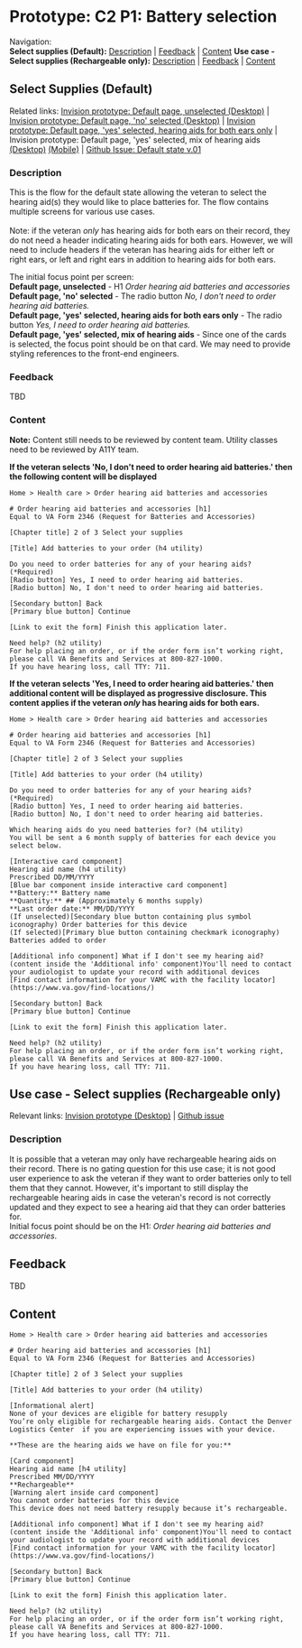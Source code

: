 # Prototype: C2 P1: Battery selection 

Navigation: <br>
**Select supplies (Default):** [Description](TBD) | [Feedback](TBD) | [Content](TBD)
**Use case - Select supplies (Rechargeable only):** [Description](TBD) | [Feedback](TBD) | [Content](TBD)


## Select Supplies (Default)
Related links: [Invision prototype: Default page, unselected (Desktop)](https://vsateams.invisionapp.com/share/PYW5VLL32XU) | [Invision prototype: Default page, 'no' selected (Desktop)](https://vsateams.invisionapp.com/share/NZW5VMKMUE9) | [Invision prototype: Default page, 'yes' selected, hearing aids for both ears only](https://vsateams.invisionapp.com/share/C5W5VNGNBPY) | Invision prototype: Default page, 'yes' selected, mix of hearing aids [(Desktop)](https://vsateams.invisionapp.com/share/QVW5VPDMK3B) [(Mobile)](https://vsateams.invisionapp.com/share/8YW5VRVWRUS) | [Github Issue: Default state v.01](https://github.com/department-of-veterans-affairs/va.gov-team/issues/5793)

### Description 
This is the flow for the default state allowing the veteran to select the hearing aid(s) they would like to place batteries for. The flow contains multiple screens for various use cases. <br><br>
Note: if the veteran _only_ has hearing aids for both ears on their record, they do not need a header indicating hearing aids for both ears. However, we will need to include headers if the veteran has hearing aids for either left or right ears, or left and right ears in addition to hearing aids for both ears. 

The initial focus point per screen: <br>
**Default page, unselected** - H1 _Order hearing aid batteries and accessories_<br>
**Default page, 'no' selected** - The radio button _No, I don't need to order hearing aid batteries._<br>
**Default page, 'yes' selected, hearing aids for both ears only** - The radio button _Yes, I need to order hearing aid batteries._<br>
**Default page, 'yes' selected, mix of hearing aids** -  Since one of the cards is selected, the focus point should be on that card. We may need to provide styling references to the front-end engineers. <br>

### Feedback 
TBD

### Content
**Note:** Content still needs to be reviewed by content team. Utility classes need to be reviewed by A11Y team. 

**If the veteran selects 'No, I don't need to order hearing aid batteries.' then the following content will be displayed**
```
Home > Health care > Order hearing aid batteries and accessories

# Order hearing aid batteries and accessories [h1]
Equal to VA Form 2346 (Request for Batteries and Accessories)

[Chapter title] 2 of 3 Select your supplies

[Title] Add batteries to your order (h4 utility) 

Do you need to order batteries for any of your hearing aids? (*Required)
[Radio button] Yes, I need to order hearing aid batteries.
[Radio button] No, I don't need to order hearing aid batteries. 

[Secondary button] Back
[Primary blue button] Continue

[Link to exit the form] Finish this application later.

Need help? (h2 utility)
For help placing an order, or if the order form isn’t working right, please call VA Benefits and Services at 800-827-1000.
If you have hearing loss, call TTY: 711.
```

**If the veteran selects 'Yes, I need to order hearing aid batteries.' then additional content will be displayed as progressive disclosure. This content applies if the veteran _only_ has hearing aids for both ears.** 

```
Home > Health care > Order hearing aid batteries and accessories

# Order hearing aid batteries and accessories [h1]
Equal to VA Form 2346 (Request for Batteries and Accessories)

[Chapter title] 2 of 3 Select your supplies

[Title] Add batteries to your order (h4 utility) 

Do you need to order batteries for any of your hearing aids? (*Required)
[Radio button] Yes, I need to order hearing aid batteries.
[Radio button] No, I don't need to order hearing aid batteries. 

Which hearing aids do you need batteries for? (h4 utility)
You will be sent a 6 month supply of batteries for each device you select below. 

[Interactive card component]
Hearing aid name (h4 utility)
Prescribed DD/MM/YYYY
[Blue bar component inside interactive card component]
**Battery:** Battery name 
**Quantity:** ## (Approximately 6 months supply)
**Last order date:** MM/DD/YYYY
(If unselected)[Secondary blue button containing plus symbol iconography) Order batteries for this device 
(If selected)[Primary blue button containing checkmark iconography) Batteries added to order

[Additional info component] What if I don't see my hearing aid?
(content inside the 'Additional info' component)You'll need to contact your audiologist to update your record with additional devices
[Find contact information for your VAMC with the facility locator](https://www.va.gov/find-locations/)

[Secondary button] Back
[Primary blue button] Continue

[Link to exit the form] Finish this application later.

Need help? (h2 utility)
For help placing an order, or if the order form isn’t working right, please call VA Benefits and Services at 800-827-1000.
If you have hearing loss, call TTY: 711.
```

## Use case - Select supplies (Rechargeable only)
Relevant links: [Invision prototype (Desktop)](https://vsateams.invisionapp.com/share/Y3W5YKE4P87) | [Github issue](https://github.com/department-of-veterans-affairs/va.gov-team/issues/5796)

### Description
It is possible that a veteran may only have rechargeable hearing aids on their record. There is no gating question for this use case; it is not good user experience to ask the veteran if they want to order batteries only to tell them that they cannot. However, it's important to still display the rechargeable hearing aids in case the veteran's record is not correctly updated and they expect to see a hearing aid that they can order batteries for. <br>
Initial focus point should be on the H1: _Order hearing aid batteries and accessories_.

## Feedback
TBD

## Content 
```
Home > Health care > Order hearing aid batteries and accessories

# Order hearing aid batteries and accessories [h1]
Equal to VA Form 2346 (Request for Batteries and Accessories)

[Chapter title] 2 of 3 Select your supplies

[Title] Add batteries to your order (h4 utility)

[Informational alert] 
None of your devices are eligible for battery resupply
You’re only eligible for rechargeable hearing aids. Contact the Denver Logistics Center  if you are experiencing issues with your device. 

**These are the hearing aids we have on file for you:**

[Card component]
Hearing aid name [h4 utility]
Prescribed MM/DD/YYYY
**Rechargeable**
[Warning alert inside card component] 
You cannot order batteries for this device
This device does not need battery resupply because it’s rechargeable.

[Additional info component] What if I don't see my hearing aid?
(content inside the 'Additional info' component)You'll need to contact your audiologist to update your record with additional devices
[Find contact information for your VAMC with the facility locator](https://www.va.gov/find-locations/)

[Secondary button] Back
[Primary blue button] Continue

[Link to exit the form] Finish this application later.

Need help? (h2 utility)
For help placing an order, or if the order form isn’t working right, please call VA Benefits and Services at 800-827-1000.
If you have hearing loss, call TTY: 711.
```
